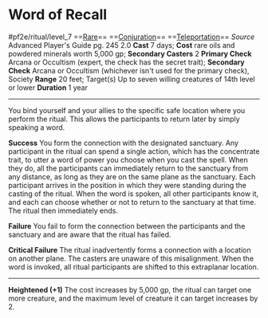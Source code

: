 # Word of Recall
#pf2e/ritual/level_7
==[Rare](Rare.md)== ==[Conjuration](Conjuration.md)== ==[Teleportation](Teleportation.md)==
*Source* Advanced Player's Guide pg. 245 2.0
**Cast** 7 days; **Cost** rare oils and powdered minerals worth 5,000 gp; **Secondary Casters** 2
**Primary Check** Arcana or Occultism (expert, the check has the secret trait); **Secondary Check** Arcana or Occultism (whichever isn't used for the primary check), Society
**Range** 20 feet; Target(s) Up to seven willing creatures of 14th level or lower
**Duration** 1 year

---
You bind yourself and your allies to the specific safe location where you perform the ritual. This allows the participants to return later by simply speaking a word.

**Success** You form the connection with the designated sanctuary. Any participant in the ritual can spend a single action, which has the concentrate trait, to utter a word of power you choose when you cast the spell. When they do, all the participants can immediately return to the sanctuary from any distance, as long as they are on the same plane as the sanctuary. Each participant arrives in the position in which they were standing during the casting of the ritual. When the word is spoken, all other participants know it, and each can choose whether or not to return to the sanctuary at that time. The ritual then immediately ends.

**Failure** You fail to form the connection between the participants and the sanctuary and are aware that the ritual has failed.

**Critical Failure** The ritual inadvertently forms a connection with a location on another plane. The casters are unaware of this misalignment. When the word is invoked, all ritual participants are shifted to this extraplanar location.

<hr>

**Heightened (+1)** The cost increases by 5,000 gp, the ritual can target one more creature, and the maximum level of creature it can target increases by 2.